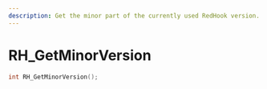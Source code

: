 ```yaml
---
description: Get the minor part of the currently used RedHook version.
---
```


# RH\_GetMinorVersion

```cpp
int RH_GetMinorVersion();
```
